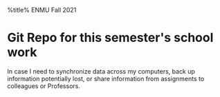 %title% ENMU Fall 2021

# Git Repo for this semester's school work

In case I need to synchronize data across my computers, back up information potentially lost, or share information from assignments to colleagues or Professors.
